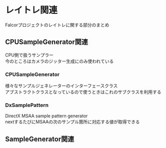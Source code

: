 # レイトレ関連
Falcorプロジェクトのレイトレに関する部分のまとめ  

## CPUSampleGenerator関連
CPU側で扱うサンプラー  
今のところはカメラのジッター生成にのみ使われている  

### CPUSampleGenerator
様々なサンプルジェネレーターのインターフェースクラス  
アブストラクトクラスとなっているので使うときはこれのサブクラスを利用する  

### DxSamplePattern
DirectX MSAA sample pattern generator  
nextするたびにMSAAの次のサンプル箇所に対応する値が取得できる  



## SampleGenerator関連


<!--stackedit_data:
eyJoaXN0b3J5IjpbMjA0MDM0OTgyOSwtMTA3MzIxNTkyMSwxNT
k1MTgzNTI2LDI2OTA3NzY2OV19
-->